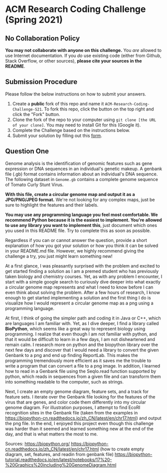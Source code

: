 # ACM Research Coding Challenge (Spring 2021)

## No Collaboration Policy

**You may not collaborate with anyone on this challenge.** You _are_ allowed to use Internet documentation. If you _do_ use existing code (either from Github, Stack Overflow, or other sources), **please cite your sources in the README**.

## Submission Procedure

Please follow the below instructions on how to submit your answers.

1. Create a **public** fork of this repo and name it `ACM-Research-Coding-Challenge-S21`. To fork this repo, click the button on the top right and click the "Fork" button.
2. Clone the fork of the repo to your computer using `git clone [the URL of your clone]`. You may need to install Git for this (Google it).
3. Complete the Challenge based on the instructions below.
4. Submit your solution by filling out this [form](https://acmutd.typeform.com/to/uqAJNXUe).

## Question One

Genome analysis is the identification of genomic features such as gene expression or DNA sequences in an individual's genetic makeup. A genbank file (.gb) format contains information about an individual's DNA sequence. The following dataset in `Genome.gb` contains a complete genome sequence of Tomato Curly Stunt Virus. 

**With this file, create a circular genome map and output it as a JPG/PNG/JPEG format.** We're not looking for any complex maps, just be sure to highlight the features and their labels.

**You may use any programming language you feel most comfortable. We recommend Python because it is the easiest to implement. You're allowed to use any library you want to implement this**, just document which ones you used in this README file. Try to complete this as soon as possible.

Regardless if you can or cannot answer the question, provide a short explanation of how you got your solution or how you think it can be solved in your README.md file. However, we highly recommend giving the challenge a try, you just might learn something new!


At a first glance, I was pleasantly surprised with the problem and excited to get started finding a solution as I am a premed student who has previously taken biology and chemistry courses. Yet, as with any problem I encounter, I start with a simple google search to curiously dive deeper into what exactly a circular genome map represents and what I need to know before I can even think about solving the problem. After a few hours of research, I know enough to get started implementing a solution and the first thing I do is visualize how I would represent a circular genome map as a png using a programming language. 

At first, I think of going the simpler path and coding it in Java or C++, which are languages I am familiar with. Yet, as I dive deeper, I find a library called **BioPython**, which seems like a great way to represent biology using programming. I realize that even though I am not familiar with python, and that it would be difficult to learn in a few days, I am not disheartened and remain calm. I research more on python and the biopython library over the next few days and discover that I would need a library to convert the given Genbank to a png and end up finding ReportLab. This makes the programming tremendously more efficient as it saves me the trouble to write a program that can convert a file to a png image. In addition, I learned how to read in a Genbank file using the SeqIo.read function supported by python, which reads in sequences from a given file and can transform them into something readable to the computer, such as strings. 

Next, I create an empty genome diagram, feature sets, and a track for feature sets. I iterate over the Genbank file looking for the features of the virus that are genes, and color code them differently into my circular genome diagram. For illustration purposes, I attempt to find EcoRI recognition sites in the Genbank file (taken from the examples in https://biopython-cn.readthedocs.io/zh_CN/latest/en/chr17.html) and output the png file. In the end, I enjoyed this project even though this challenge was harder than it seemed and learned something new at the end of the day, and that is what matters the most to me.

Sources: https://biopython.org/
         https://biopython-cn.readthedocs.io/zh_CN/latest/en/chr17.html (how to create empty diagram, set, features, and readin from genbank file)
         https://biopython-tutorial.readthedocs.io/en/latest/notebooks/17%20-%20Graphics%20including%20GenomeDiagram.html


